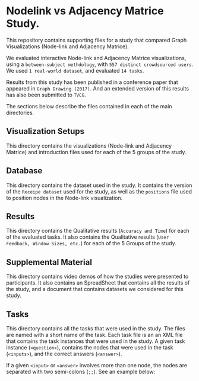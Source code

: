 # Nodelink vs Adjacency Matrice Study.

This repository contains supporting files for a study that compared Graph Visualizations (Node-link and Adjacency Matrice). 

We evaluated interactive Node-link and Adjacency Matrice visualizations, using a `between-subject methdology`, with `557 distinct crowdsourced users`. We used `1 real-world dataset`, and evaluated `14 tasks`.

Results from this study has been published in a conference paper that appeared in `Graph Drawing (2017)`. And an extended version of this results has also been submitted to `TVCG`.

The sections below describe the files contained in each of the main directories.

## Visualization Setups
This directory contains the visualizations (Node-link and Adjacency Matrice) and introduction files used for each of the 5 groups of the study.

## Database
This directory contains the dataset used in the study. It contains the version of the `Receipe dataset` used for the study, as well as the `positions` file used to position nodes in the Node-link visualization.


## Results
This directory contains the Qualitative results (`Accuracy and Time`) for each of the evaluated tasks. It also contains the Qualitative results (`User Feedback, Window Sizes, etc.`) for each of the 5 Groups of the study.

## Supplemental Material
This directory contains video demos of how the studies were presented to participants. It also contains an SpreadSheet that contains all the results of the study, and a document that contains datasets we considered for this study.

## Tasks
This directory contains all the tasks that were used in the study. The files are named with a short name of the task. Each task file is an an XML file that contains the task instances that were used in the study. A given task instance (`<question>`), contains the nodes that were used in the task (`<inputs>`), and the correct answers (`<answer>`). 

If a given `<input>` or `<answer>` involves more than one node, the nodes are separated with two semi-colons (`;;`). See an example below:


